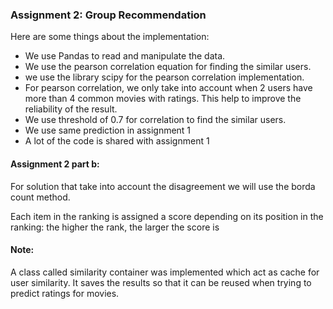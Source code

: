 ### Assignment 2: Group Recommendation
Here are some things about the implementation:
- We use Pandas to read and manipulate the data.
- We use the pearson correlation equation for finding the similar users. 
- we use the library scipy for the pearson correlation implementation.
- For pearson correlation, we only take into account when 2 users have more than 4 common movies with ratings. This help to improve the reliability of the result.
- We use threshold of 0.7 for correlation to find the similar users.
- We use same prediction in assignment 1
- A lot of the code is shared with assignment 1

#### Assignment 2 part b:
For solution that take into account the disagreement we will use the borda count method.

Each item in the ranking is assigned a score depending on its position in
the ranking: the higher the rank, the larger the score is

#### Note:
A class called similarity container was implemented which act as cache for user similarity. 
It saves the results so that it can be reused when trying to predict ratings for movies.